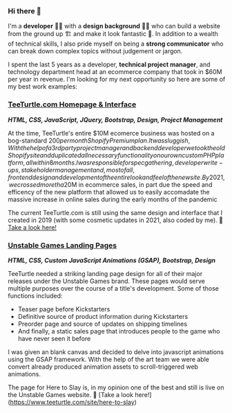### Hi there 👋

I'm a **developer** 👨‍💻 with a **design background** 👨‍🎨 who can build a website from the ground up 🏗️ and make it look fantastic 💅. In addition to a wealth of technical skills, I also pride myself on being a **strong communicator** who can break down complex topics without judgement or jargon. 

I spent the last 5 years as a developer, **technical project manager**, and technology department head at an ecommerce company that took in $60M per year in revenue. I'm looking for my next opportunity so here are some of my best work examples:

### [TeeTurtle.com Homepage & Interface](https://www.teeturtle.com/) 
***HTML, CSS, JavaScript, JQuery, Bootstrap, Design, Project Management***

At the time, TeeTurtle's entire $10M ecomerce business was hosted on a bog-standard $200 per month Shopify Premium plan. It was sluggish, With the help of a 3rd party project manager and backend developer we took the old Shopify site and duplicated all necessary functionality on our own custom PHP platform, all within 8 months. I was responsible for spec gathering, developer write-ups, stakeholder management and, most of all, frontend design and development of the entire look and feel of the new site. By 2021, we crossed more tha$20M in ecommerce sales, in part due the speed and efficency of the new platform that allowed us to easily accomadate the massive increase in online sales during the early months of the pandemic

The current TeeTurtle.com is still using the same design and interface that I created in 2019 (with some cosmetic updates in 2021, also coded by me). 🔗 [Take a look here!](https://www.teeturtle.com/)


### [Unstable Games Landing Pages](https://www.teeturtle.com/site/here-to-slay)
***HTML, CSS, Custom JavaScript Animations (GSAP), Bootstrap, Design***

TeeTurtle needed a striking landing page design for all of their major releases under the Unstable Games brand. These pages would serve multiple purposes over the course of a title's development. Some of those functions included:

- Teaser page before Kickstarters
- Definitive source of product information during Kickstarters
- Preorder page and source of updates on shipping timelines
- And finally, a static sales page that introduces people to the game who have never seen it before

I was given an blank canvas and decided to delve into javascript animations using the GSAP framework. With the help of the art team we were able convert already produced animation assets to scroll-triggered web animations.

The page for Here to Slay is, in my opinion one of the best and still is live on the Unstable Games website. 🔗 [Take a look here!]
(https://www.teeturtle.com/site/here-to-slay)
<!--
**jpmalley/jpmalley** is a ✨ _special_ ✨ repository because its `README.md` (this file) appears on your GitHub profile.

Here are some ideas to get you started:

- 🔭 I’m currently working on ...
- 🌱 I’m currently learning ...
- 👯 I’m looking to collaborate on ...
- 🤔 I’m looking for help with ...
- 💬 Ask me about ...
- 📫 How to reach me: ...
- 😄 Pronouns: ...
- ⚡ Fun fact: ...
-->
